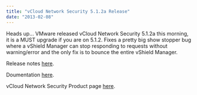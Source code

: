 ```yaml
---
title: "vCloud Network Security 5.1.2a Release"
date: "2013-02-08"
---
```


Heads up... VMware released vCloud Network Security 5.1.2a this morning, it is a MUST upgrade if you are on 5.1.2. Fixes a pretty big show stopper bug where a vShield Manager can stop responding to requests without warning/error and the only fix is to bounce the entire vShield Manager.

Release notes [here](https://www.vmware.com/support/vshield/doc/releasenotes_vshield_512a.html).

Doumentation [here](https://www.vmware.com/support/pubs/vshield_pubs.html).

vCloud Network Security Product page [here](https://my.vmware.com/web/vmware/info/slug/security_products/vmware_vcloud_networking_and_security/5_1).
